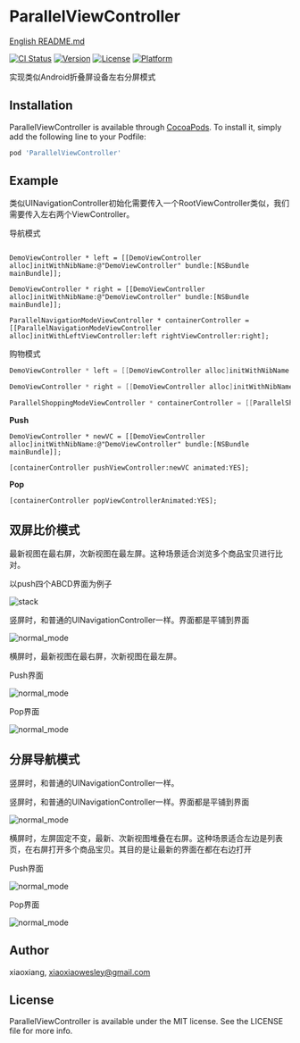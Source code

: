 # ParallelViewController

[English README.md](README.md)

[![CI Status](https://img.shields.io/travis/xiaoxiang/ParallelViewController.svg?style=flat)](https://travis-ci.org/xiaoxiang/ParallelViewController)
[![Version](https://img.shields.io/cocoapods/v/ParallelViewController.svg?style=flat)](https://cocoapods.org/pods/ParallelViewController)
[![License](https://img.shields.io/cocoapods/l/ParallelViewController.svg?style=flat)](https://cocoapods.org/pods/ParallelViewController)
[![Platform](https://img.shields.io/cocoapods/p/ParallelViewController.svg?style=flat)](https://cocoapods.org/pods/ParallelViewController)

实现类似Android折叠屏设备左右分屏模式


## Installation

ParallelViewController is available through [CocoaPods](https://cocoapods.org). To install
it, simply add the following line to your Podfile:

```ruby
pod 'ParallelViewController'
```



## Example

类似UINavigationController初始化需要传入一个RootViewController类似，我们需要传入左右两个ViewController。


导航模式

```objetive-c

DemoViewController * left = [[DemoViewController alloc]initWithNibName:@"DemoViewController" bundle:[NSBundle mainBundle]];

DemoViewController * right = [[DemoViewController alloc]initWithNibName:@"DemoViewController" bundle:[NSBundle mainBundle]];

ParallelNavigationModeViewController * containerController = [[ParallelNavigationModeViewController alloc]initWithLeftViewController:left rightViewController:right];

```


购物模式

```Objective-c
DemoViewController * left = [[DemoViewController alloc]initWithNibName:@"DemoViewController" bundle:[NSBundle mainBundle]];

DemoViewController * right = [[DemoViewController alloc]initWithNibName:@"DemoViewController" bundle:[NSBundle mainBundle]];

ParallelShoppingModeViewController * containerController = [[ParallelShoppingModeViewController alloc]initWithLeftViewController:left rightViewController:right];

```


**Push**


```
DemoViewController * newVC = [[DemoViewController alloc]initWithNibName:@"DemoViewController" bundle:[NSBundle mainBundle]];

[containerController pushViewController:newVC animated:YES];
```

**Pop**

```
[containerController popViewControllerAnimated:YES];
```



## 双屏比价模式
最新视图在最右屏，次新视图在最左屏。这种场景适合浏览多个商品宝贝进行比对。

以push四个ABCD界面为例子

![stack](img/stack.jpg)

竖屏时，和普通的UINavigationController一样。界面都是平铺到界面

![normal_mode](img/normal_mode.jpg)

横屏时，最新视图在最右屏，次新视图在最左屏。

Push界面

![normal_mode](img/shop_mode_push.jpg)

Pop界面

![normal_mode](img/shop_mode_pop.jpg)



## 分屏导航模式

竖屏时，和普通的UINavigationController一样。

竖屏时，和普通的UINavigationController一样。界面都是平铺到界面

![normal_mode](img/normal_mode.jpg)


横屏时，左屏固定不变，最新、次新视图堆叠在右屏。这种场景适合左边是列表页，在右屏打开多个商品宝贝。其目的是让最新的界面在都在右边打开


Push界面

![normal_mode](img/navigation_push.jpg)

Pop界面

![normal_mode](img/navigation_pop.jpg)


## Author

xiaoxiang, xiaoxiaowesley@gmail.com

## License

ParallelViewController is available under the MIT license. See the LICENSE file for more info.